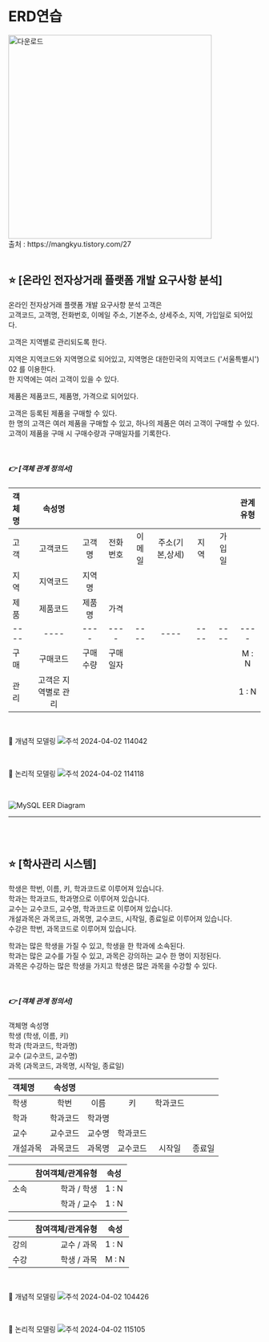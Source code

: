 # ERD연습

<img width="406" alt="다운로드" src="https://github.com/Chordingg/ERD-/assets/157094467/432c68b4-5941-4a1c-9757-356e4287e682"> 
</br>
출처 : https://mangkyu.tistory.com/27

</br>
</br>

## ⭐ [온라인 전자상거래 플랫폼 개발 요구사항 분석]

온라인 전자상거래 플랫폼 개발 요구사항 분석 고객은 <br/>
고객코드, 고객명, 전화번호, 이메일 주소, 기본주소, 상세주소, 지역, 가입일로 되어있다. <br/>

고객은 지역별로 관리되도록 한다. <br/>

지역은 지역코드와 지역명으로 되어있고, 지역명은 대한민국의 지역코드 ('서울특별시') 02 를 이용한다. <br/>
한 지역에는 여러 고객이 있을 수 있다. <br/>

제품은 제품코드, 제품명, 가격으로 되어있다. <br/>

고객은 등록된 제품을 구매할 수 있다. <br/>
한 명의 고객은 여러 제품을 구매할 수 있고, 하나의 제품은 여러 고객이 구매할 수 있다. <br/>
고객이 제품을 구매 시 구매수량과 구매일자를 기록한다. <br/>

</br>

##### 👉 [객체 관계 정의서]

|객체명|속성명|||||||관계유형|
|:---|:---:|:---:|:---:|:---:|:---:|:---:|:---:|:---:|
|고객|고객코드|고객명|전화번호|이메일|주소(기본,상세)|지역|가입일
|지역|지역코드|지역명|
|제품|제품코드|제품명|가격|
|----|----|----|----|----|----|----|----|----|
|구매|구매코드|구매수량|구매일자|||||M : N 
|관리|고객은 지역별로 관리|||||||1 : N 

</br>

🔹 개념적 모델링
![주석 2024-04-02 114042](https://github.com/Chordingg/ERD-/assets/157094467/0c84812e-62d5-42d1-883d-04b64a401aa8)

</br>

🔹 논리적 모델링
![주석 2024-04-02 114118](https://github.com/Chordingg/ERD-/assets/157094467/61e36240-86d6-44ab-ba4f-c16f67d40fa0)

</br>

![MySQL EER Diagram](https://github.com/Chordingg/ERD-/assets/157094467/598b4c49-0fb3-4e18-b2b8-152e161fcf0f)


***
</br>
</br>

## ⭐ [학사관리 시스템]

학생은 학번, 이름, 키, 학과코드로 이루어져 있습니다. <br/>
학과는 학과코드, 학과명으로 이루어져 있습니다.<br/>
교수는 교수코드, 교수명, 학과코드로 이루어져 있습니다.<br/>
개설과목은 과목코드, 과목명, 교수코드, 시작일, 종료일로 이루어져 있습니다.<br/>
수강은 학번, 과목코드로 이루어져 있습니다.<br/>

학과는 많은 학생을 가질 수 있고, 학생을 한 학과에 소속된다.<br/>
학과는 많은 교수를 가질 수 있고, 과목은 강의하는 교수 한 명이 지정된다.<br/>
과목은 수강하는 많은 학생을 가지고 학생은 많은 과목을 수강할 수 있다.<br/>

</br>

##### 👉 [객체 관계 정의서]

객체명 속성명<br/>
학생  (학생, 이름, 키)<br/>
학과  (학과코드, 학과명)<br/>
교수  (교수코드, 교수명)<br/>
과목  (과목코드, 과목명, 시작일, 종료일)<br/>

|객체명|속성명|||||
|:---|:---:|:---:|:---:|:---:|:---:|
|학생|학번|이름|키|학과코드||
|학과|학과코드|학과명|
|교수|교수코드|교수명|학과코드|
|개설과목|과목코드|과목명|교수코드|시작일|종료일|


|    |<center>참여객체/관계유형</center>|<center>속성</center>|
|----|---------------------:|:--------------------|
|소속|  학과  / 학생   |1 : N              
|    |  학과 / 교수   |1 : N            


|    |<center>참여객체/관계유형</center>|<center>속성</center>|
|----|---------------------:|:--------------------|
|강의|  교수 / 과목    |1 : N              
|수강|  학생 / 과목    |M : N   

</br>

🔹 개념적 모델링
![주석 2024-04-02 104426](https://github.com/Chordingg/ERD-/assets/157094467/1dc4e897-8ef0-4ed6-96c5-48d48ca55452)

</br>

🔹 논리적 모델링
![주석 2024-04-02 115105](https://github.com/Chordingg/ERD-/assets/157094467/350b0700-469b-4035-a649-494e23c4d37b)

</br>
